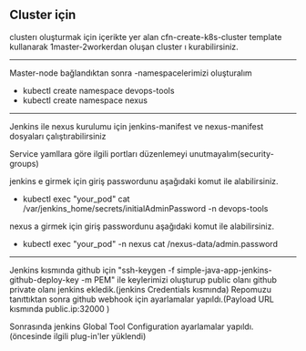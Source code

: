 Cluster için
----

clusterı oluşturmak için içerikte yer alan cfn-create-k8s-cluster template kullanarak 1master-2workerdan oluşan cluster ı kurabilirsiniz.

-----

Master-node bağlandıktan sonra
-namespacelerimizi oluşturalım
 - kubectl create namespace devops-tools
 - kubectl create namespace nexus

-----
Jenkins ile nexus kurulumu için jenkins-manifest ve nexus-manifest dosyaları çalıştırabilirsiniz 

Service yamllara göre ilgili portları düzenlemeyi unutmayalım(security-groups)

jenkins e girmek için giriş passwordunu aşağıdaki komut ile alabilirsiniz.
 - kubectl exec  "your_pod" cat  /var/jenkins_home/secrets/initialAdminPassword -n devops-tools

nexus a girmek için giriş passwordunu aşağıdaki komut ile alabilirsiniz.
 - kubectl exec "your_pod" -n nexus cat /nexus-data/admin.password

-----
Jenkins kısmında github için "ssh-keygen -f simple-java-app-jenkins-github-deploy-key -m PEM" ile keylerimizi oluşturup public olanı github private olanı 
jenkins ekledik.(jenkins Credentials kısmında)
Repomuzu tanıttıktan sonra github webhook için ayarlamalar yapıldı.(Payload URL kısmında public.ip:32000 )

Sonrasında jenkins Global Tool Configuration ayarlamalar yapıldı. (öncesinde ilgili plug-in'ler yüklendi)

